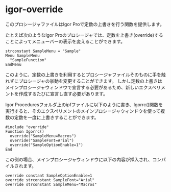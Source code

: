 # igor-override

このプロシージャファイルはIgor Proで定数の上書きを行う関数を提供します。


たとえば次のようなIgor Proのプロシージャでは、定数を上書き(override)することによってメニューバーの表示を変えることができます。

```
strconstant SampleMenu = "Sample"
Menu SampleMenu
  "SampleFunction"
EndMenu
```

このように、定数の上書きを利用するとプロシージャファイルそのものに手を触れずにプロシージャの挙動を変更することができます。
しかし定数の上書きはメインプロシージャウィンドウで宣言する必要があるため、新しいエクスペリメントを作成するたびに宣言し直す必要があります。

Igor Proceduresフォルダ上のipfファイルに以下のように書き、Igorrc()関数を実行すると、そのエクスペリメントのメインプロシージャウィンドウを使って複数の定数を一度に上書きすることができます。

```
#include "override"
Function Igorrc()
  override("SampleMenu=Macros")
  override("SampleFont=Arial")
  override("SampleOptionEnable=1")
End
```

この例の場合、メインプロシージャウィンドウに以下の内容が挿入され、コンパイルされます。

```
override constant SampleOptionEnable=1
override strconstant SampleFont="Arial"
override strconstant SampleMenu="Macros"
```


